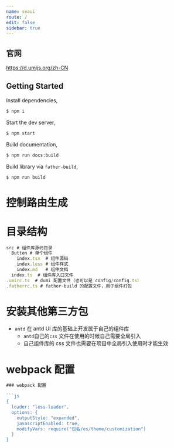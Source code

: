 ```yaml
---
name: seaui
route: /
edit: false
sidebar: true
---
```


## 官网

https://d.umijs.org/zh-CN

## Getting Started

Install dependencies,

```bash
$ npm i
```

Start the dev server,

```bash
$ npm start
```

Build documentation,

```bash
$ npm run docs:build
```

Build library via `father-build`,

```bash
$ npm run build
```

# 控制路由生成

# 目录结构

```js
src # 组件库源码目录
  Button # 单个组件
    index.tsx  # 组件源码
    index.less # 组件样式
    index.md   # 组件文档
  index.ts  # 组件库入口文件
.umirc.ts  # dumi 配置文件（也可以是 config/config.ts）
.fatherrc.ts # father-build 的配置文件，用于组件打包
```

# 安装其他第三方包

- `antd` 在 antd UI 库的基础上开发属于自己的组件库
  - `antd`自己的`css` 文件在使用的时候自己需要全局引入
  - 自己组件库的 css 文件也需要在项目中全局引入使用时才能生效

# webpack 配置

````js
### webpack 配置

```js
{
  loader: "less-loader",
  options: {
    outputStyle: "expanded",
    javascriptEnabled: true,
    modifyVars: require("包名/es/theme/customization")
  }
}
````
